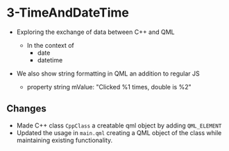 # 3-TimeAndDateTime

- Exploring the exchange of data between C++ and QML
    - In the context of
        -  date
        -  datetime

- We also show string formatting in QML an addition to regular JS
    - property string mValue: "Clicked %1 times, double is %2"

## Changes
- Made C++ class  ```CppClass```  a creatable qml object by adding ```QML_ELEMENT``` 
- Updated the usage in ```main.qml``` creating a QML object of the class while maintaining existing functionality. 

